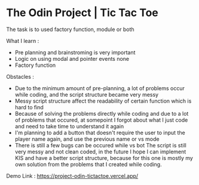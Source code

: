 # The Odin Project | Tic Tac Toe

The task is to used factory function, module or both

What I learn :
- Pre planning and brainstroming is very important
- Logic on using modal and pointer events none
- Factory function

Obstacles :
- Due to the minimum amount of pre-planning, a lot of problems occur while coding, and the script structure became very messy
- Messy script structure affect the readability of certain function which is hard to find
- Because of solving the problems directly while coding and due to a lot of problems that occured, at somepoint I forgot about what I just code and need to take time to understand it again
- I'm planning to add a button that doesn't require the user to input the player name again, and use the previous name or vs mode
- There is still a few bugs can be occured while vs bot
The script is still very messy and not clean coded, in the future I hope I can implement KIS and have a better script structure, because for this one is mostly my own solution from the problems that I created while coding.



Demo Link : https://project-odin-tictactoe.vercel.app/

